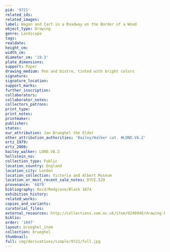 ```yaml
---
pid: '9721'
related_ids: 
related_images: 
label: Wagon and Cart in a Roadway on the Border of a Wood
object_type: Drawing
genre: Landscape
tags: 
realdate: 
height_cm: 
width_cm: 
diameter_cm: '19.3'
plate_dimensions: 
support: Paper
drawing_medium: Pen and bistre, tinted with bright colors
signature: 
signature_location: 
support_marks: 
further_inscription: 
collaborators: 
collaborator_notes: 
collectors_patrons: 
print_type: 
print_notes: 
printmaker: 
publisher: 
states: 
our_attribution: Jan Brueghel the Elder
other_attribution_authorities: 'Bailey/Walker cat. #LOND.VA.2'
ertz_1979: 
ertz_2008: 
bailey_walker: LOND.VA.2
hollstein_no: 
collection_type: Public
location_country: England
location_city: London
location_collection: Victoria and Albert Museum
location_or_most_recent_sale_notes: DYCE.529
provenance: '6879'
bibliography: Reid/Redgrave/Black 1874
exhibition_history: 
related_works: 
copies_and_variants: 
curatorial_files: 
external_resources: http://collections.vam.ac.uk/item/O240940/drawing-brueghel-jan-the/
biblio: 
order: '1047'
layout: brueghel_item
collection: brueghel
thumbnail: 
full: img/derivatives/simple/9721/full.jpg
---
```

